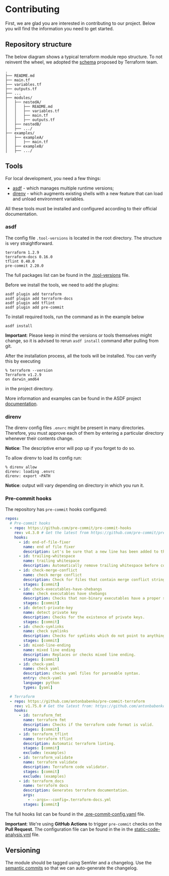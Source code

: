 # Contributing

First, we are glad you are interested in contributing to our project.
Below you will find the information you need to get started.

## Repository structure

The below diagram shows a typical terraform module repo structure. To not reinvent the wheel, we adopted the [schema](https://www.terraform.io/language/modules/develop/structure) proposed by Terraform team.

```
.
├── README.md
├── main.tf
├── variables.tf
├── outputs.tf
├── ...
├── modules/
│   ├── nestedA/
│   │   ├── README.md
│   │   ├── variables.tf
│   │   ├── main.tf
│   │   ├── outputs.tf
│   ├── nestedB/
│   ├── .../
├── examples/
│   ├── exampleA/
│   │   ├── main.tf
│   ├── exampleB/
│   ├── .../
```

## Tools

For local development, you need a few things:

- [asdf](https://asdf-vm.com/) - which manages multiple runtime versions;
- [direnv](https://direnv.net/) - which augments existing shells with a new feature that can load and unload environment variables.

All these tools must be installed and configured according to their official documentation.

### asdf

The config file `.tool-versions` is located in the root directory. The structure is very straightforward.

```shell
terraform 1.2.9
terraform-docs 0.16.0
tflint 0.40.0
pre-commit 2.20.0
```

The full packages list can be found in the [.tool-versions](.tool-versions) file.

Before we install the tools, we need to add the plugins:

```shell
asdf plugin add terraform
asdf plugin add terraform-docs
asdf plugin add tflint
asdf plugin add pre-commit
```

To install required tools, run the command as in the example below

```shell
asdf install
```

**Important**: Please keep in mind the versions or tools themselves might change, so it is advised to rerun `asdf install` command after pulling from git.

After the installation process, all the tools will be installed. You can verify this by executing

```shell
% terraform --version
Terraform v1.2.9
on darwin_amd64
```

in the project directory.

More information and examples can be found in the ASDF project [documentation](https://asdf-vm.com/manage/plugins.html).

### direnv

The direnv config files `.envrc` might be present in many directories.
Therefore, you must approve each of them by entering a particular directory whenever their contents change.

**Notice**: The descriptive error will pop up if you forget to do so.

To allow direnv to load its config run:

```shell
% direnv allow
direnv: loading .envrc
direnv: export ~PATH
```
**Notice**: output will vary depending on directory in which you run it.

### Pre-commit hooks

The repository has `pre-commit` hooks configured:

```yaml
repos:
  # Pre-commit hooks
  - repo: https://github.com/pre-commit/pre-commit-hooks
    rev: v4.3.0 # Get the latest from https://github.com/pre-commit/pre-commit-hooks/releases
    hooks:
      - id: end-of-file-fixer
        name: end of file fixer
        description: Let's be sure that a new line has been added to the end of the file.
      - id: trailing-whitespace
        name: trailing whitespace
        description: Automatically remove trailing whitespace before committing.
      - id: check-merge-conflict
        name: check merge conflict
        description: Check for files that contain merge conflict strings.
        stages: [commit]
      - id: check-executables-have-shebangs
        name: check executables have shebangs
        description: Checks that non-binary executables have a proper shebang.
        stages: [commit]
      - id: detect-private-key
        name: detect private key
        description: Checks for the existence of private keys.
        stages: [commit]
      - id: check-symlinks
        name: check symlinks
        description: Checks for symlinks which do not point to anything.
        stages: [commit]
      - id: mixed-line-ending
        name: mixed line ending
        description: Replaces or checks mixed line ending.
        stages: [commit]
      - id: check-yaml
        name: check yaml
        description: checks yaml files for parseable syntax.
        entry: check-yaml
        language: python
        types: [yaml]

  # Terraform
  - repo: https://github.com/antonbabenko/pre-commit-terraform
    rev: v1.75.0 # Get the latest from: https://github.com/antonbabenko/pre-commit-terraform/releases
    hooks:
      - id: terraform_fmt
        name: terraform fmt
        description: Checks if the terraform code format is valid.
        stages: [commit]
      - id: terraform_tflint
        name: terraform tflint
        description: Automatic terraform linting.
        stages: [commit]
        exclude: (examples)
      - id: terraform_validate
        name: terraform validate
        description: Terraform code validator.
        stages: [commit]
        exclude: (examples)
      - id: terraform_docs
        name: terraform docs
        description: Generates terraform documentation.
        args:
          - --args=--config=.terraform-docs.yml
        stages: [commit]
```

The full hooks list can be found in the [.pre-commit-config.yaml](.pre-commit-config.yaml) file.

**Important**: We're using **GitHub Actions** to trigger `pre-commit` checks on the **Pull Request**. The configuration file can be found in the in the [static-code-analysis.yml](.github/workflows/static-code-analysis.yml) file.

## Versioning

The module should be tagged using SemVer and a changelog. Use the [semantic commits](https://www.conventionalcommits.org/en/v1.0.0/) so that we can auto-generate the changelog.
